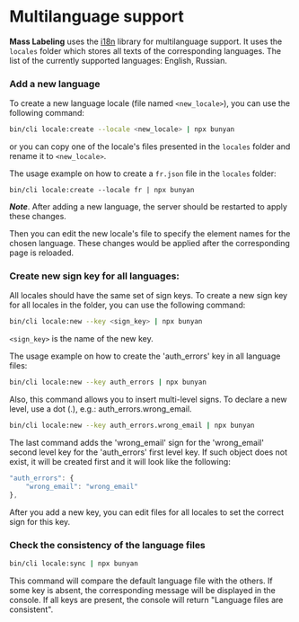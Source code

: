 # Multilanguage support

__Mass Labeling__ uses the [i18n](https://github.com/mashpie/i18n-node) library for multilanguage support.
It uses the `locales` folder which stores all texts of the corresponding languages. 
The list of the currently supported languages: English, Russian.

### Add a new language 

To create a new language locale (file named `<new_locale>`), you can use the following command:
```sh
bin/cli locale:create --locale <new_locale> | npx bunyan 
```
or you can copy one of the locale's files presented in the `locales` folder and rename it to `<new_locale>`.

The usage example on how to create a `fr.json` file in the `locales` folder:
```console
bin/cli locale:create --locale fr | npx bunyan
```

__*Note*__. After adding a new language, the server should be restarted to apply these changes.

Then you can edit the new locale's file to specify the element names for the chosen language. These changes would be applied 
after the corresponding page is reloaded. 

### Create new sign key for all languages:

All locales should have the same set of sign keys. To create a new sign key for all locales in the folder, you can 
use the following command:
```sh
bin/cli locale:new --key <sign_key> | npx bunyan
```
`<sign_key>` is the name of the new key.

The usage example on how to create the 'auth_errors' key in all language files:
```sh
bin/cli locale:new --key auth_errors | npx bunyan
```

Also, this command allows you to insert multi-level signs. To declare a new level, use a dot (.), 
e.g.: auth_errors.wrong_email.

```sh
bin/cli locale:new --key auth_errors.wrong_email | npx bunyan
```

The last command adds the 'wrong_email' sign for the 'wrong_email' second level key for the 'auth_errors' first level key. 
If such object does not exist, it will be created first and it will look like the following: 
```javascript
"auth_errors": {
    "wrong_email": "wrong_email"
},
```

After you add a new key, you can edit files for all locales to set the correct sign for this key.

### Check the consistency of the language files

```sh
bin/cli locale:sync | npx bunyan
```

This command will compare the default language file with the others. If some key is absent, 
the corresponding message will be displayed in the console. If all keys are present, 
the console will return "Language files are consistent".

